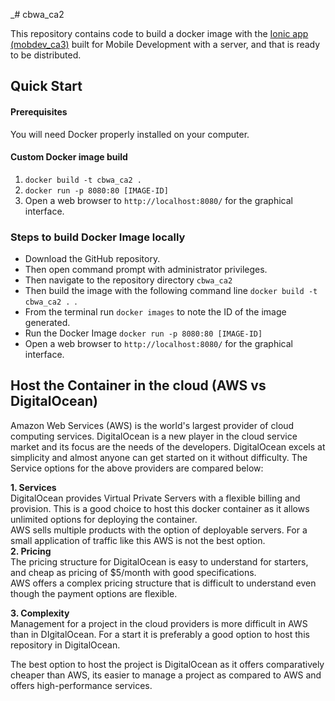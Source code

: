 _# cbwa_ca2

This repository contains code to build a docker image with
the [ Ionic app (mobdev_ca3)](https://github.com/Roberttamaia/mobdev_ca3.git) built for Mobile Development with a
server, and that is ready to be distributed.

## Quick Start

#### Prerequisites

You will need Docker properly installed on your computer.

#### Custom Docker image build

1. `docker build -t cbwa_ca2 .`
2. `docker run -p 8080:80 [IMAGE-ID]`
3. Open a web browser to `http://localhost:8080/` for the graphical interface.

### Steps to build Docker Image locally

* Download the GitHub repository.
* Then open command prompt with administrator privileges.
* Then navigate to the repository directory `cbwa_ca2`
* Then build the image with the following command line `docker build -t cbwa_ca2 . `.
* From the terminal run `docker images` to note the ID of the image generated.
* Run the Docker Image `docker run -p 8080:80 [IMAGE-ID]`
* Open a web browser to `http://localhost:8080/` for the graphical interface.

## Host the Container in the cloud (AWS vs DigitalOcean)
Amazon Web Services (AWS) is the world's largest provider of cloud computing services. DigitalOcean is 
a new player in the cloud service market and its focus are the needs of the developers.
DigitalOcean excels at simplicity and almost anyone can get started on it without difficulty. 
The Service options for the above providers are compared below: 

**1. Services** </br>
DigitalOcean provides Virtual Private Servers with a flexible billing and provision. This is a good choice to host this 
docker container as it allows unlimited options for deploying the container.</br>
AWS sells multiple products with the option of deployable servers. For a small application of traffic like this AWS is 
not the best option. </br>
**2. Pricing**</br>
The pricing structure for DigitalOcean is easy to understand for starters, and cheap as pricing of $5/month with good 
specifications. </br>
AWS offers a complex pricing structure that is difficult to understand even though the payment options are flexible.</br>

**3. Complexity**</br>
Management for a project in the cloud providers is more difficult in AWS than in DIgitalOcean. For a start it is preferably 
a good option to host this repository in DigitalOcean.</br>

The best option to host the project is DigitalOcean as it offers comparatively cheaper than AWS, its easier to manage a 
project as compared to AWS and offers high-performance services. 
